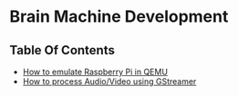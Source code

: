 # Brain Machine Development

## Table Of Contents

- [How to emulate Raspberry Pi in QEMU](./raspberry_pi_qemu.md)
- [How to process Audio/Video using GStreamer](./gstreamer.md)
